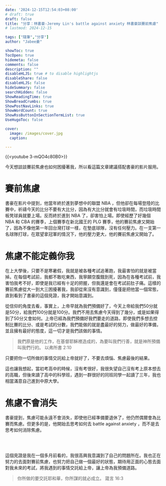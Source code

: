 ```yaml
---
date: '2024-12-15T12:54:03+08:00'
# draft: true
draft: false
title: "分享：林書豪-Jeremy Lin's battle against anxiety 林書豪談賽前焦慮"
# lastmod: 2024-12-15

tags: ["隨筆","分享"]
author: "Jabee姜"

showToc: true
TocOpen: true
hidemeta: false
comments: false
description: ""
disableHLJS: true # to disable highlightjs
disableShare: false
disableHLJS: false
hideSummary: false
searchHidden: false
ShowReadingTime: true
ShowBreadCrumbs: true
ShowPostNavLinks: true
ShowWordCount: true
ShowRssButtonInSectionTermList: true
UseHugoToc: false

cover:
  image: /images/cover.jpg
  caption: 

---
```


{{<youtube 3-mQO4c80B0>}}

今天想談談賽前焦慮也如何困擾著我，所以看這篇文章建議搭配書豪的影片服用。

# 賽前焦慮

書豪在影片中提到，他當年終於進到夢想中的聯盟 NBA ，但他卻在每場登陸的比賽中，祈禱今天的比分不要有大比分，因為有大比分就會有垃圾時間，而垃圾時間板凳球員就要上場。反而終於進到 NBA 了，卻害怕上場。即使經歷了好幾個 NBA 和 CBA 的賽季，上個賽季在新北國王的 PLG 賽季，他的賽前焦慮又開始了，因為不像他第一年回台灣打球一樣，在墊底球隊，沒有任何壓力。在一支第一名球隊打球，在眾望拿冠軍的情況下，他的壓力更大，他的賽前焦慮又開始了。

# 焦慮不能定義你我

在上大學後，只要不是寒暑假，我就是被各種考試追著跑，我最害怕的就是被當掉。在每個考試前，我都不敢吃東西，我寧願空腹餓到死，因為在各種考試前，我害怕我考不好，即使是我已經有十足的把握，但我還是會在考試前肚子痛。這樣的賽前焦慮從大一到大三困擾著我，我卻從來沒有意識到，僅僅是把他當一個常態，直到看到了書豪的這個見證，我才開始意識到。

從信仰的角度去看，事實上，上帝早就為我們預備好了，今天上帝給我們50分就是50分，給我們100分就是100分。我們不用去焦慮今天得到了幾分，或是如果得到了50分又會如何。上帝已經為我們預備好我們要走的道路，即使我們多想去控制比賽的比分、或是考試的分數，我們能做的就是盡最好的努力，做最好的準備，並且擁有最好的態度，這一切才是我們該做的事情。

> 我們原是他的工作，在基督耶穌裡造成的，為要叫我們行善，就是神所預備叫我們行的。 以弗所書 2:10

只要把你一切所做的事情交託給上帝就好了，不要去煩惱、焦慮最後的結果。



這也讓我想起，當初考高中的時候，沒有考很好，我很失望自己沒有考上原本想去的高職，但後來讀了高中的科學班，遇到一群很好的同班同學一起讀了三年，我也相當滿意自己進到中原大學。



# 焦慮不會消失

書豪提到，焦慮可能永遠不會消失，即使他已經準備要退休了，他仍然偶爾會為比賽而焦慮。但更多的是，他開始去思考如何去 battle against anxiety ，而不是去思考如何消除焦慮。

<br>

<br>

這個見證是我在一個多月前看的，我很高興我意識到了自己的問題所在。我也正在努力的去面對賽前焦慮，也努力把自己做一個最好的狀態，期待用正面的心態去面對我未來的考試，將我遇到的事情交託給上帝，讓上帝為我預備道路。

> 你所做的要交託耶和華，你所謀的就必成立。 箴言 16:3
